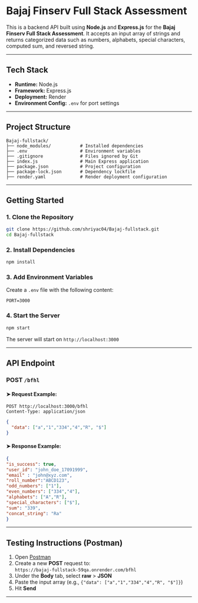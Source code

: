 # Bajaj Finserv Full Stack Assessment

This is a backend API built using **Node.js** and **Express.js** for the **Bajaj Finserv Full Stack Assessment**. It accepts an input array of strings and returns categorized data such as numbers, alphabets, special characters, computed sum, and reversed string.

---

## Tech Stack

- **Runtime:** Node.js  
- **Framework:** Express.js  
- **Deployment:** Render  
- **Environment Config:** `.env` for port settings

---

## Project Structure

```
Bajaj-fullstack/
├── node_modules/           # Installed dependencies
├── .env                    # Environment variables
├── .gitignore              # Files ignored by Git
├── index.js                # Main Express application
├── package.json            # Project configuration
├── package-lock.json       # Dependency lockfile
├── render.yaml             # Render deployment configuration
```

---

## Getting Started

### 1. Clone the Repository

```bash
git clone https://github.com/shriyac04/Bajaj-fullstack.git
cd Bajaj-fullstack
```

### 2. Install Dependencies

```bash
npm install
```

### 3. Add Environment Variables

Create a `.env` file with the following content:

```env
PORT=3000
```

### 4. Start the Server

```bash
npm start
```

The server will start on `http://localhost:3000`

---

## API Endpoint

### POST `/bfhl`

#### ➤ Request Example:

```http
POST http://localhost:3000/bfhl
Content-Type: application/json
```

```json
{
  "data": ["a","1","334","4","R", "$"]
}
```

#### ➤ Response Example:

```json
{
"is_success": true,
"user_id": "john_doe_17091999",
"email" : "john@xyz.com",
"roll_number":"ABCD123",
"odd_numbers": ["1"],
"even_numbers": ["334","4"],
"alphabets": ["A","R"],
"special_characters": ["$"],
"sum": "339", 
"concat_string": "Ra"
}
```

---

## Testing Instructions (Postman)

1. Open [Postman](https://www.postman.com/)
2. Create a new **POST** request to:  
   `https://bajaj-fullstack-59qa.onrender.com/bfhl`
3. Under the **Body** tab, select **raw** > **JSON**
4. Paste the input array (e.g., `{"data": ["a","1","334","4","R", "$"]}`)
5. Hit **Send**

---
